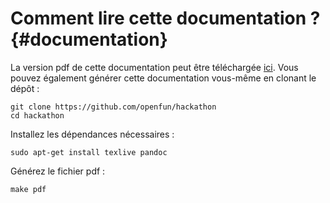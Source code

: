 # Comment lire cette documentation ? {#documentation}

La version pdf de cette documentation peut être téléchargée [ici](static/hackathon.pdf). Vous pouvez également générer cette documentation vous-même en clonant le dépôt :

    git clone https://github.com/openfun/hackathon
    cd hackathon

Installez les dépendances nécessaires :

    sudo apt-get install texlive pandoc

Générez le fichier pdf :

    make pdf
